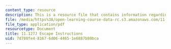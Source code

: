 ```yaml
---
content_type: resource
description: This is a resource file that contains information regarding escape instructions.
file: /media/https%3A/open-learning-course-data-rc.s3.amazonaws.com/11-127j-computer-games-and-simulations-for-education-and-exploration-spring-2015/7d780fe481676d0644651e6887b80bca_MIT11_127JS15_Esc_instruct.pdf
file_type: application/pdf
resourcetype: Document
title: 11.127J Escape Instructions
uid: 7d780fe4-8167-6d06-4465-1e6887b80bca
---
```

